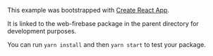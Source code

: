 This example was bootstrapped with [Create React App](https://github.com/facebook/create-react-app).

It is linked to the web-firebase package in the parent directory for development purposes.

You can run `yarn install` and then `yarn start` to test your package.
